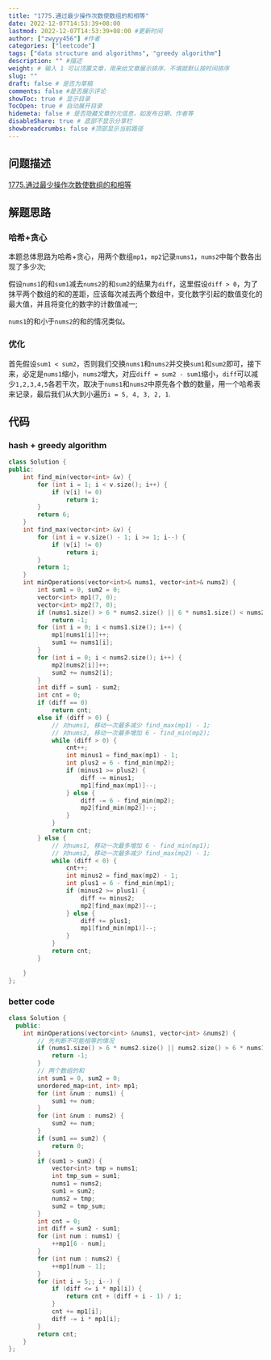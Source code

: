 ```yaml
---
title: "1775.通过最少操作次数使数组的和相等"
date: 2022-12-07T14:53:39+08:00
lastmod: 2022-12-07T14:53:39+08:00 #更新时间
author: ["zwyyy456"] #作者
categories: ["leetcode"]
tags: ["data structure and algorithms", "greedy algorithm"]
description: "" #描述
weight: # 输入 1 可以顶置文章，用来给文章展示排序，不填就默认按时间排序
slug: ""
draft: false # 是否为草稿
comments: false #是否展示评论
showToc: true # 显示目录
TocOpen: true # 自动展开目录
hidemeta: false # 是否隐藏文章的元信息，如发布日期、作者等
disableShare: true # 底部不显示分享栏
showbreadcrumbs: false #顶部显示当前路径
---
```

## 问题描述
[1775.通过最少操作次数使数组的和相等](https://leetcode.cn/problems/equal-sum-arrays-with-minimum-number-of-operations/)

## 解题思路
### 哈希+贪心
本题总体思路为哈希+贪心，用两个数组`mp1`，`mp2`记录`nums1`，`nums2`中每个数各出现了多少次;

假设`nums1`的和`sum1`减去`nums2`的和`sum2`的结果为`diff`，这里假设`diff > 0`，为了抹平两个数组的和的差距，应该每次减去两个数组中，变化数字引起的数值变化的最大值，并且将变化的数字的计数值减一;

`nums1`的和小于`nums2`的和的情况类似。

### 优化
首先假设`sum1 < sum2`，否则我们交换`nums1`和`nums2`并交换`sum1`和`sum2`即可，接下来，必定是`nums1`缩小，`nums2`增大，对应`diff = sum2 - sum1`缩小，`diff`可以减少`1,2,3,4,5`各若干次，取决于`nums1`和`nums2`中原先各个数的数量，用一个哈希表来记录，最后我们从大到小遍历`i = 5, 4, 3, 2, 1`.


## 代码
### hash + greedy algorithm
```cpp
class Solution {
public:
    int find_min(vector<int> &v) {
        for (int i = 1; i < v.size(); i++) {
            if (v[i] != 0)
                return i;
        }
        return 6;
    }
    int find_max(vector<int> &v) {
        for (int i = v.size() - 1; i >= 1; i--) {
            if (v[i] != 0)
                return i;
        }
        return 1;
    }
    int minOperations(vector<int>& nums1, vector<int>& nums2) {
        int sum1 = 0, sum2 = 0;
        vector<int> mp1(7, 0);
        vector<int> mp2(7, 0);
        if (nums1.size() > 6 * nums2.size() || 6 * nums1.size() < nums2.size())
            return -1;
        for (int i = 0; i < nums1.size(); i++) {
            mp1[nums1[i]]++;
            sum1 += nums1[i];
        }
        for (int i = 0; i < nums2.size(); i++) {
            mp2[nums2[i]]++;
            sum2 += nums2[i];
        }
        int diff = sum1 - sum2;
        int cnt = 0;
        if (diff == 0)
            return cnt;
        else if (diff > 0) {
            // 对nums1, 移动一次最多减少 find_max(mp1) - 1;
            // 对nums2, 移动一次最多增加 6 - find_min(mp2);
            while (diff > 0) {
                cnt++;
                int minus1 = find_max(mp1) - 1;
                int plus2 = 6 - find_min(mp2);
                if (minus1 >= plus2) {
                    diff -= minus1;
                    mp1[find_max(mp1)]--;
                } else {
                    diff -= 6 - find_min(mp2);
                    mp2[find_min(mp2)]--;
                }
            }
            return cnt;
        } else {
            // 对nums1, 移动一次最多增加 6 - find_min(mp1);
            // 对nums2, 移动一次最多减少 find_max(mp2) - 1;
            while (diff < 0) {
                cnt++;
                int minus2 = find_max(mp2) - 1;
                int plus1 = 6 - find_min(mp1);
                if (minus2 >= plus1) {
                    diff += minus2;
                    mp2[find_max(mp2)]--;
                } else {
                    diff += plus1;
                    mp1[find_min(mp1)]--;
                }
            }
            return cnt;                  
        }

    }
};
```

### better code
```cpp
class Solution {
  public:
    int minOperations(vector<int> &nums1, vector<int> &nums2) {
        // 先判断不可能相等的情况
        if (nums1.size() > 6 * nums2.size() || nums2.size() > 6 * nums1.size()) {
            return -1;
        }
        // 两个数组的和
        int sum1 = 0, sum2 = 0;
        unordered_map<int, int> mp1;
        for (int &num : nums1) {
            sum1 += num;
        }
        for (int &num : nums2) {
            sum2 += num;
        }
        if (sum1 == sum2) {
            return 0;
        }
        if (sum1 > sum2) {
            vector<int> tmp = nums1;
            int tmp_sum = sum1;
            nums1 = nums2;
            sum1 = sum2;
            nums2 = tmp;
            sum2 = tmp_sum;
        }
        int cnt = 0;
        int diff = sum2 - sum1;
        for (int num : nums1) {
            ++mp1[6 - num];
        }
        for (int num : nums2) {
            ++mp1[num - 1];
        }
        for (int i = 5;; i--) {
            if (diff <= i * mp1[i]) {
                return cnt + (diff + i - 1) / i;
            }
            cnt += mp1[i];
            diff -= i * mp1[i];
        }
        return cnt;
    }
};
